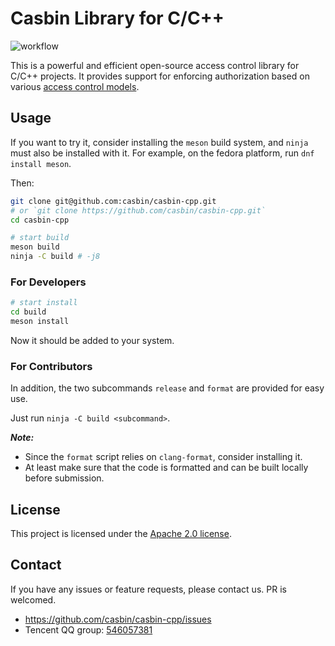 # Casbin Library for C/C++

![workflow](https://github.com/casbin/casbin-cpp/workflows/ci_meson/badge.svg)

This is a powerful and efficient open-source access control library for C/C++ projects. It provides support for enforcing authorization based on various [access control models](https://en.wikipedia.org/wiki/Computer_security_model).

## Usage

If you want to try it, consider installing the `meson` build system, and `ninja` must also be installed with it. For example, on the fedora platform, run `dnf install meson`.

Then:

```bash
git clone git@github.com:casbin/casbin-cpp.git
# or `git clone https://github.com/casbin/casbin-cpp.git`
cd casbin-cpp

# start build
meson build
ninja -C build # -j8
```

### For Developers

```bash
# start install
cd build
meson install
```

Now it should be added to your system.

### For Contributors

In addition, the two subcommands `release` and `format` are provided for easy use.

Just run `ninja -C build <subcommand>`.

_**Note:**_

- Since the `format` script relies on `clang-format`, consider installing it.
- At least make sure that the code is formatted and can be built locally before submission.

## License

This project is licensed under the [Apache 2.0 license](LICENSE).

## Contact

If you have any issues or feature requests, please contact us. PR is welcomed.

- <https://github.com/casbin/casbin-cpp/issues>
- Tencent QQ group: [546057381](//shang.qq.com/wpa/qunwpa?idkey=8ac8b91fc97ace3d383d0035f7aa06f7d670fd8e8d4837347354a31c18fac885)
